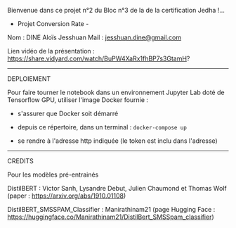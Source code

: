 Bienvenue dans ce projet n°2 du Bloc n°3 de la de la certification Jedha !...
 - Projet Conversion Rate - 

Nom : DINE Aloïs Jesshuan
Mail : jesshuan.dine@gmail.com

Lien vidéo de la présentation :
https://share.vidyard.com/watch/BuPW4XaRx1fhBP7s3GtamH?

-----

DEPLOIEMENT

Pour faire tourner le notebook dans un environnement Jupyter Lab doté de Tensorflow GPU, utiliser l'image Docker fournie :

- s'assurer que Docker soit démarré

- depuis ce répertoire, dans un terminal : ``` docker-compose up ```

- se rendre à l'adresse http indiquée (le token est inclu dans l'adresse)


-----

CREDITS

Pour les modèles pré-entrainés

DistilBERT : Victor Sanh, Lysandre Debut, Julien Chaumond et Thomas Wolf (paper : https://arxiv.org/abs/1910.01108)

DistilBERT_SMSSPAM_Classifier : Manirathinam21 (page Hugging Face : https://huggingface.co/Manirathinam21/DistilBert_SMSSpam_classifier)


